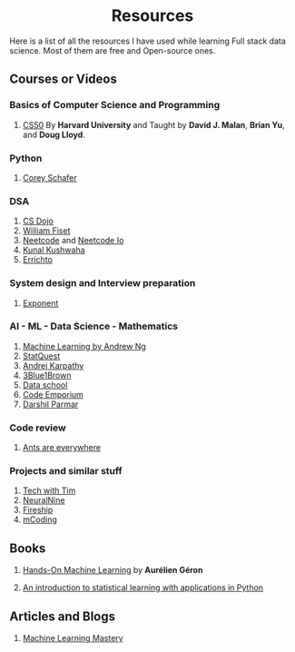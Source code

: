 <h1 align="center"> Resources </h1>

Here is a list of all the resources I have used while learning Full stack data science. Most of them are free and Open-source ones.

## Courses or Videos
### Basics of Computer Science and Programming

1. [CS50](https://pll.harvard.edu/course/cs50-introduction-computer-science) By **Harvard University** and Taught by **David J. Malan**, **Brian Yu**, and **Doug Lloyd**.

### Python

1. [Corey Schafer](https://www.youtube.com/@coreyms)

### DSA

1. [CS Dojo](https://www.youtube.com/@CSDojo)
2. [William Fiset](https://www.youtube.com/@WilliamFiset-videos)
3. [Neetcode](https://www.youtube.com/@NeetCode) and [Neetcode Io](https://www.youtube.com/@NeetCodeIO)
4. [Kunal Kushwaha](https://www.youtube.com/@KunalKushwaha)
5. [Errichto](https://www.youtube.com/@Errichto)

### System design and Interview preparation

1. [Exponent](https://www.youtube.com/@tryexponent)

### AI - ML - Data Science - Mathematics

1. [Machine Learning by Andrew Ng](https://www.coursera.org/learn/machine-learning)
1. [StatQuest](https://www.youtube.com/channel/UCtYLUTtgS3k1Fg4y5tAhLbw)
2. [Andrej Karpathy](https://www.youtube.com/@AndrejKarpathy/featured)
3. [3Blue1Brown](https://www.youtube.com/channel/UCYO_jab_esuFRV4b17AJtAw)
4. [Data school](https://www.youtube.com/@dataschool)
5. [Code Emporium](https://www.youtube.com/@CodeEmporium)
6. [Darshil Parmar](https://www.youtube.com/@DarshilParmar)

### Code review

1. [Ants are everywhere](https://www.youtube.com/@ants_are_everywhere)

### Projects and similar stuff

1. [Tech with Tim](https://www.youtube.com/@TechWithTim)
2. [NeuralNine](https://www.youtube.com/@NeuralNine)
3. [Fireship](https://www.youtube.com/@Fireship)
4. [mCoding](https://www.youtube.com/@mCoding)

## Books 

1. [Hands-On Machine Learning](https://www.amazon.com/Hands-Machine-Learning-Scikit-Learn-TensorFlow/dp/1098125975/ref=sr_1_1?crid=3CDP8TML7C51S&keywords=Machine+learning&qid=1668994456&s=books&sprefix=machine+lear%2Cstripbooks-intl-ship%2C966&sr=1-1) by **Aurélien Géron**

2. [An introduction to statistical learning with applications in Python](https://www.statlearning.com/) 


## Articles and Blogs

1. [Machine Learning Mastery](https://machinelearningmastery.com/)
